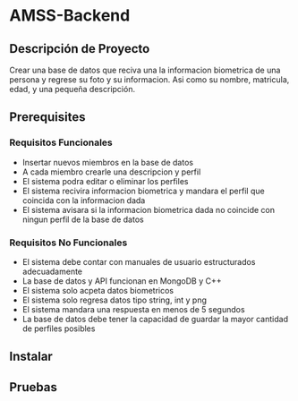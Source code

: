 # AMSS-Backend
## Descripción de Proyecto
Crear una base de datos que reciva una la informacion biometrica de una persona y regrese su foto y su informacion. Asi como su nombre, matricula, edad, y una pequeña descripción.
## Prerequisites
### Requisitos Funcionales
- Insertar nuevos miembros en la base de datos
- A cada miembro crearle una descripcion y perfil
- El sistema podra editar o eliminar los perfiles 
- El sistema recivira informacion biometrica y mandara el perfil que coincida con la informacion dada
- El sistema avisara si la informacion biometrica dada no coincide con ningun perfil de la base de datos
### Requisitos No Funcionales
- El sistema debe contar con manuales de usuario estructurados adecuadamente
- La base de datos y API funcionan en MongoDB y C++
- El sistema solo acpeta datos biometricos
- El sistema solo regresa datos tipo string, int y png
- El sistema mandara una respuesta en menos de 5 segundos
- La base de datos debe tener la capacidad de guardar la mayor cantidad de perfiles posibles
## Instalar
## Pruebas
